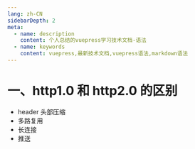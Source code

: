 ```yaml
---
lang: zh-CN
sidebarDepth: 2
meta:
  - name: description
    content: 个人总结的vuepress学习技术文档-语法
  - name: keywords
    content: vuepress,最新技术文档,vuepress语法,markdown语法
---
```


# 一、http1.0 和 http2.0 的区别

- header 头部压缩
- 多路复用
- 长连接
- 推送
